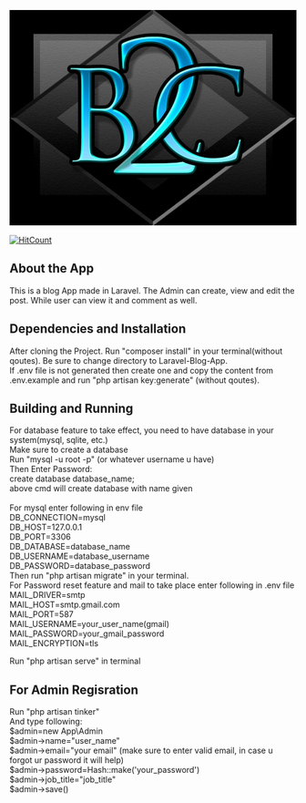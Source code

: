 <p align="center"><img src="public/images/b2c.jpg"></p>

[![HitCount](http://hits.dwyl.io/Bhola-B2C/Laravel-Blog-App.svg)](http://hits.dwyl.io/Bhola-B2C/Laravel-Blog-App)


## About the App

This is a blog App made in Laravel. The Admin can create, view and edit the post. While user can view it and comment as well.

## Dependencies and Installation

After cloning the Project. Run "composer install" in your terminal(without qoutes). Be sure to change directory to Laravel-Blog-App. <br>
If .env file is not generated then create one and copy the content from .env.example and run "php artisan key:generate" (without qoutes). <br>

## Building and Running

For database feature to take effect, you need to have database in your system(mysql, sqlite, etc.) <br>
Make sure to create a database <br>
Run "mysql -u root -p" (or whatever username u have) <br>
Then Enter Password: <br>
create database database_name; <br>
above cmd will create database with name given <br><br>
For mysql enter following in env file <br>
DB_CONNECTION=mysql <br>
DB_HOST=127.0.0.1 <br>
DB_PORT=3306 <br>
DB_DATABASE=database_name <br> 
DB_USERNAME=database_username <br>
DB_PASSWORD=database_password <br>
Then run "php artisan migrate" in your terminal. <br>
For Password reset feature and mail to take place enter following in .env file <br>
MAIL_DRIVER=smtp <br>
MAIL_HOST=smtp.gmail.com <br>
MAIL_PORT=587 <br>
MAIL_USERNAME=your_user_name(gmail) <br>
MAIL_PASSWORD=your_gmail_password <br>
MAIL_ENCRYPTION=tls <br>

Run "php artisan serve" in terminal <br>

## For Admin Regisration

Run "php artisan tinker" <br>
And type following: <br>
$admin=new App\Admin <br>
$admin->name="user_name" <br>
$admin->email="your email" (make sure to enter valid email, in case u forgot ur password it will help) <br>
$admin->password=Hash::make('your_password') <br>
$admin->job_title="job_title" <br>
$admin->save() <br>
